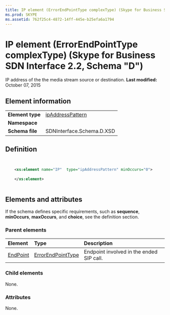 ```yaml
---
title: IP element (ErrorEndPointType complexType) (Skype for Business SDN Interface 2.2, Schema "D")
ms.prod: SKYPE
ms.assetid: 762f25c4-4872-14ff-445e-b25efa6a1794
---
```



# IP element (ErrorEndPointType complexType) (Skype for Business SDN Interface 2.2, Schema "D")
IP address of the the media stream source or destination. 
 **Last modified:** October 07, 2015
  
    
    


## Element information


|||
|:-----|:-----|
|**Element type**| [ipAddressPattern](ipaddresspattern-simpletype.md)|
|**Namespace**||
|**Schema file**|SDNInterface.Schema.D.XSD |
   

## Definition


```XML


    <xs:element name="IP"  type="ipAddressPattern" minOccurs="0">
    
    </xs:element>
  
```


## Elements and attributes

If the schema defines specific requirements, such as **sequence**, **minOccurs**, **maxOccurs**, and **choice**, see the definition section. 
  
    
    

### Parent elements



|**Element**|**Type**|**Description**|
|:-----|:-----|:-----|
| [EndPoint](endpoint-element-errortype-complextype.md)| [ErrorEndPointType](errorendpointtype-complextype.md)|Endpoint involved in the ended SIP call. |
   

### Child elements

None. 
  
    
    

### Attributes

None. 
  
    
    

